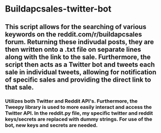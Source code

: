 # Buildapcsales-twitter-bot

## This script allows for the searching of various keywords on the reddit.com/r/buildapcsales forum. Returning these indivudal posts, they are then written onto a .txt file on separate lines along with the link to the sale. Furthermore, the script then acts as a Twitter bot and tweets each sale in individual tweets, allowing for notification of specific sales and providing the direct link to that sale.

### Utilizes both Twitter and Reddit API's. Furthermore, the Tweepy library is used to more easily interact and access the Twitter API. In the reddit.py file, my specific twitter and reddit keys/secrets are replaced with dummy strings. For use of the bot, new keys and secrets are needed.

